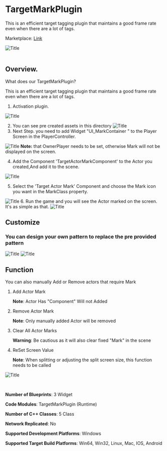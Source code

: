 # TargetMarkPlugin
This is an efficient target tagging plugin that maintains a good frame rate even when there are a lot of tags.

Marketplace: [Link](https://www.fab.com/listings/c5bd807d-ad51-4e91-bb6a-5399a702f638)

![Title](Title.jpg "Title")
<br/><br/>
## Overview.
What does our TargetMarkPlugin?

This is an efficient target tagging plugin that maintains a good frame rate even when there are a lot of tags.

1. Activation plugin.

![Title](02.png "Title")

2. You can see pre created assets in this directory
![Title](03.png "Title")
3. Next Step. you need to add Widget "UI_MarkContainer " to the Player Screen in the PlayerController.

![Title](01.jpg "Title")
**Note:** that OwnerPlayer needs to be set, otherwise Mark will not be displayed on the screen.

4. Add the Component 'TargetActorMarkComponent' to the Actor you created,And add it to the scene.

![Title](04.png "Title")

5. Select the 'Target Actor Mark' Component and choose the Mark icon you want in the MarkClass property.

![Title](05.png "Title")
6. Run the game and you will see the Actor marked on the screen. It's as simple as that.
![Title](06.png "Title")

## Customize

### You can design your own pattern to replace the pre provided pattern
![Title](07.png "Title")
![Title](08.png "Title")

## Function 
You can also manually Add or Remove actors that require Mark

1. Add Actor Mark

   **Note**: Actor Has "Component" Will not Added
3. Remove Actor Mark

   **Note**: Only manually added Actor will be removed
5. Clear All Actor Marks

   **Warning**: Be cautious as it will also clear fixed "Mark" in the scene
7. ReSet Screen Value

   **Note**: When splitting or adjusting the split screen size, this function needs to be called

![Title](09.png "Title")

<br/>

**Number of Blueprints**: 3 Widget

**Code Modules**: TargetMarkPlugin (Runtime)

**Number of C++ Classes**: 5 Class

**Network Replicated**: No

**Supported Development Platforms**: Windows

**Supported Target Build Platforms**: Win64, Win32, Linux, Mac, IOS, Android
